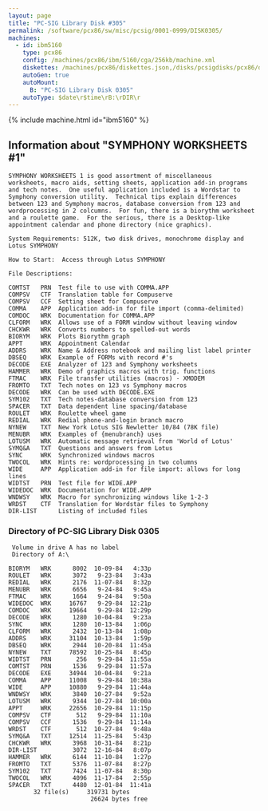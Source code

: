```yaml
---
layout: page
title: "PC-SIG Library Disk #305"
permalink: /software/pcx86/sw/misc/pcsig/0001-0999/DISK0305/
machines:
  - id: ibm5160
    type: pcx86
    config: /machines/pcx86/ibm/5160/cga/256kb/machine.xml
    diskettes: /machines/pcx86/diskettes.json,/disks/pcsigdisks/pcx86/diskettes.json
    autoGen: true
    autoMount:
      B: "PC-SIG Library Disk 0305"
    autoType: $date\r$time\rB:\rDIR\r
---
```


{% include machine.html id="ibm5160" %}

## Information about "SYMPHONY WORKSHEETS #1"

    SYMPHONY WORKSHEETS 1 is good assortment of miscellaneous
    worksheets, macro aids, setting sheets, application add-in programs
    and tech notes.  One useful application included is a Wordstar to
    Symphony conversion utility.  Technical tips explain differences
    between 123 and Symphony macros, database conversion from 123 and
    wordprocessing in 2 colcumns.  For fun, there is a biorythm worksheet
    and a roulette game.  For the serious, there is a Desktop-like
    appointment calendar and phone directory (nice graphics).
    
    System Requirements: 512K, two disk drives, monochrome display and
    Lotus SYMPHONY
    
    How to Start:  Access through Lotus SYMPHONY
    
    File Descriptions:
    
    COMTST   PRN  Test file to use with COMMA.APP
    COMPSV   CTF  Translation table for Compuserve
    COMPSV   CCF  Setting sheet for Compuserve
    COMMA    APP  Application add-in for file import (comma-delimited)
    COMDOC   WRK  Documentation for COMMA.APP
    CLFORM   WRK  Allows use of a FORM window without leaving window
    CHCKWR   WRK  Converts numbers to spelled-out words
    BIORYM   WRK  Plots Biorythm graph
    APPT     WRK  Appointment Calendar
    ADDRS    WRK  Name & Address notebook and mailing list label printer
    DBSEQ    WRK  Example of FORMs with record #'s
    DECODE   EXE  Analyzer of 123 and Symphony worksheets
    HAMMER   WRK  Demo of graphics macros with trig. functions
    FTMAC    WRK  File transfer utilities (macros) - XMODEM
    FROMTO   TXT  Tech notes on 123 vs Symphony macros
    DECODE   WRK  Can be used with DECODE.EXE
    SYM102   TXT  Tech notes-database conversion from 123
    SPACER   TXT  Data dependent line spacing/database
    ROULET   WRK  Roulette wheel game
    REDIAL   WRK  Redial phone-and-login branch macro
    NYNEW    TXT  New York Lotus SIG Newletter 10/84 (78K file)
    MENUBR   WRK  Examples of {menubranch} uses
    LOTUSM   WRK  Automatic message retrieval from 'World of Lotus'
    SYMQ&A   TXT  Questions and answers from Lotus
    SYNC     WRK  Synchronized windows macros
    TWOCOL   WRK  Hints re: wordprocessing in two columns
    WIDE     APP  Application add-in for file import: allows for long lines
    WIDTST   PRN  Test file for WIDE.APP
    WIDEDOC  WRK  Documentation for WIDE.APP
    WNDWSY   WRK  Macro for synchronizing windows like 1-2-3
    WRDST    CTF  Translation for Wordstar files to Symphony
    DIR-LIST      Listing of included files

### Directory of PC-SIG Library Disk 0305

     Volume in drive A has no label
     Directory of A:\

    BIORYM   WRK      8002  10-09-84   4:33p
    ROULET   WRK      3072   9-23-84   3:43a
    REDIAL   WRK      2176  11-07-84   8:32p
    MENUBR   WRK      6656   9-24-84   9:45a
    FTMAC    WRK      1664   9-24-84   9:50a
    WIDEDOC  WRK     16767   9-29-84  12:21p
    COMDOC   WRK     19664   9-29-84  12:29p
    DECODE   WRK      1280  10-04-84   9:23a
    SYNC     WRK      1280  10-13-84   1:06p
    CLFORM   WRK      2432  10-13-84   1:08p
    ADDRS    WRK     31104  10-13-84   1:59p
    DBSEQ    WRK      2944  10-20-84  11:45a
    NYNEW    TXT     78592  10-25-84   8:45p
    WIDTST   PRN       256   9-29-84  11:55a
    COMTST   PRN      1536   9-29-84  11:57a
    DECODE   EXE     34944  10-04-84   9:21a
    COMMA    APP     11008   9-29-84  10:38a
    WIDE     APP     10880   9-29-84  11:44a
    WNDWSY   WRK      3840  10-27-84   9:52a
    LOTUSM   WRK      9344  10-27-84  10:00a
    APPT     WRK     22656  10-29-84  11:15p
    COMPSV   CTF       512   9-29-84  11:10a
    COMPSV   CCF      1536   9-29-84  11:14a
    WRDST    CTF       512  10-27-84   9:48a
    SYMQ&A   TXT     12514  11-25-84   5:43p
    CHCKWR   WRK      3968  10-31-84   8:21p
    DIR-LIST          3072  12-16-84   8:07p
    HAMMER   WRK      6144  11-10-84   1:27p
    FROMTO   TXT      5376  11-07-84   8:27p
    SYM102   TXT      7424  11-07-84   8:30p
    TWOCOL   WRK      4096  11-17-84   2:55p
    SPACER   TXT      4480  12-01-84  11:41a
           32 file(s)     319731 bytes
                           26624 bytes free
